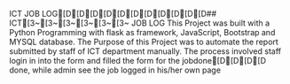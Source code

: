 ICT JOB LOG[D[D[D[D[D[D[D[D[D[D[D## ICT[3~[3~[3~[3~[3~[3~ JOB LOG
This Project was built with a Python Programming with flask as framework, JavaScript, Bootstrap and MYSQL database.
The Purpose of this Project was to automate the report submitted by staff of ICT department manually. The process involved staff login in into the form and filled the form for the jobdone[D[D[D[D done, while admin see the job logged in his/her own page
